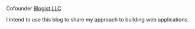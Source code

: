 Cofounder [Blogist LLC](https://blogist.co)

I intend to use this blog to share my approach to building web applications.
